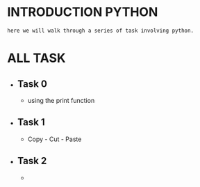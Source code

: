 # INTRODUCTION PYTHON 
    here we will walk through a series of task involving python.
# ALL TASK

- ## Task 0
    - using the print function

- ## Task 1
    - Copy - Cut - Paste

- ## Task 2
    - 